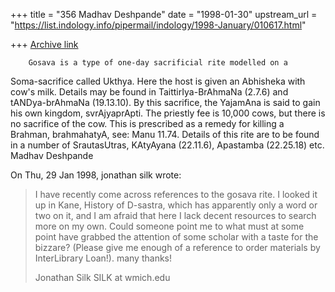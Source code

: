 +++
title = "356 Madhav Deshpande"
date = "1998-01-30"
upstream_url = "https://list.indology.info/pipermail/indology/1998-January/010617.html"

+++
[Archive link](https://list.indology.info/pipermail/indology/1998-January/010617.html)

        Gosava is a type of one-day sacrificial rite modelled on a
Soma-sacrifice called Ukthya.  Here the host is given an Abhisheka with
cow's milk.  Details may be found in TaittirIya-BrAhmaNa (2.7.6) and
tANDya-brAhmaNa (19.13.10).  By this sacrifice, the YajamAna is said to
gain his own kingdom, svrAjyaprApti.  The priestly fee is 10,000 cows, but
there is no sacrifice of the cow.  This is prescribed as a remedy for
killing a Brahman, brahmahatyA, see: Manu 11.74.  Details of this rite are
to be found in a number of SrautasUtras, KAtyAyana (22.11.6), Apastamba
(22.25.18) etc.
                        Madhav Deshpande

On Thu, 29 Jan 1998, jonathan silk wrote:

> I have recently come across references to the gosava rite. I looked it up
> in Kane, History of D-sastra, which has apparently only a word or two on
> it, and I am afraid that here I lack decent resources to search more on my
> own. Could someone point me to what must at some point have grabbed the
> attention of some scholar with a taste for the bizzare?  (Please give me
> enough of a reference to order materials by InterLibrary Loan!).  many
> thanks!
>
> Jonathan Silk
> SILK at wmich.edu
>



